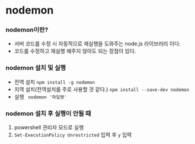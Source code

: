 # nodemon
  ### nodemon이란?
  - 서버 코드를 수정 시 자동적으로 재실행을 도와주는 node.js 라이브러리 이다.
  - 코드를 수정하고 재실행 해주지 않아도 되는 장점이 있다.

 ### nodemon 설치 및 실행
  - 전역 설치
```npm install -g nodemon```
  - 지역 설치(전역설치를 주로 사용할 것 같다.)
```npm install --save-dev nodemon```
  - 실행
``` nodemon '파일명'```

### nodemon 설치 후 실행이 안될 때 
1. powershell 관리자 모드로 실행
2. ```Set-ExecutionPolicy Unrestricted``` 입력 후 ```y``` 입력
